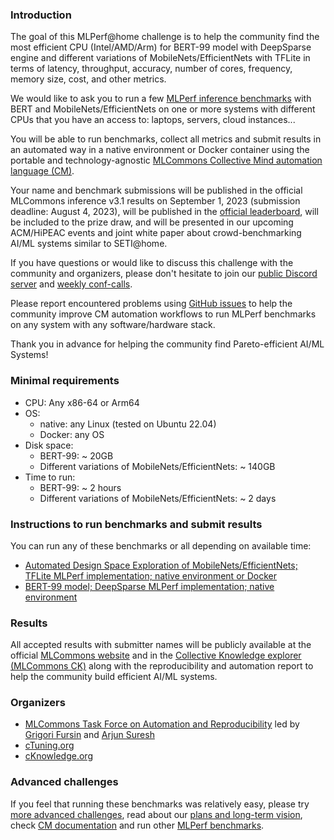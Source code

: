 ### Introduction

The goal of this MLPerf@home challenge is to help the community find 
the most efficient CPU (Intel/AMD/Arm) for BERT-99 model with DeepSparse engine 
and different variations of MobileNets/EfficientNets with TFLite
in terms of latency, throughput, accuracy, number of cores, frequency, memory size, cost, and other metrics.

We would like to ask you to run a few [MLPerf inference benchmarks](https://arxiv.org/abs/1911.02549) 
with BERT and MobileNets/EfficientNets on one or more systems with different CPUs
that you have an access to: laptops, servers, cloud instances...

You will be able to run benchmarks, collect all metrics and submit results in an automated way 
in a native environment or Docker container using the portable and technology-agnostic 
[MLCommons Collective Mind automation language (CM)](https://doi.org/10.5281/zenodo.8105339).

Your name and benchmark submissions will be published in the official MLCommons inference v3.1 results
on September 1, 2023 (submission deadline: August 4, 2023), 
will be published in the [official leaderboard](https://access.cknowledge.org/playground/?action=contributors),
will be included to the prize draw, and will be presented in our upcoming ACM/HiPEAC events 
and joint white paper about crowd-benchmarking AI/ML systems similar to SETI@home.

If you have questions or would like to discuss this challenge with the community and organizers, 
please don't hesitate to join our [public Discord server](https://discord.gg/JjWNWXKxwT)
and [weekly conf-calls](https://docs.google.com/document/d/1zMNK1m_LhWm6jimZK6YE05hu4VH9usdbKJ3nBy-ZPAw/edit).

Please report encountered problems using [GitHub issues](https://github.com/mlcommons/ck)
to help the community improve CM automation workflows to run MLPerf benchmarks on any system with any software/hardware stack.

Thank you in advance for helping the community find Pareto-efficient AI/ML Systems!

### Minimal requirements

* CPU: Any x86-64 or Arm64
* OS: 
  * native: any Linux (tested on Ubuntu 22.04)
  * Docker: any OS
* Disk space: 
  * BERT-99: ~ 20GB
  * Different variations of MobileNets/EfficientNets: ~ 140GB
* Time to run:
  * BERT-99: ~ 2 hours
  * Different variations of MobileNets/EfficientNets: ~ 2 days

### Instructions to run benchmarks and submit results

You can run any of these benchmarks or all depending on available time:

* [Automated Design Space Exploration of MobileNets/EfficientNets; TFLite MLPerf implementation; native environment or Docker](https://github.com/mlcommons/ck/blob/master/cm-mlops/challenge/run-mlperf%40home-v3.1-cpu/run-cpu-dse-mobilenets-efficientnets-tflite.md)
* [BERT-99 model; DeepSparse MLPerf implementation; native environment](https://github.com/mlcommons/ck/blob/master/cm-mlops/challenge/run-mlperf%40home-v3.1-cpu/run-cpu-bert-99-deepsparse.md)

### Results

All accepted results with submitter names will be publicly available 
at the official [MLCommons website](https://mlcommons.org)
and in the [Collective Knowledge explorer (MLCommons CK)](https://access.cknowledge.org/playground/?action=experiments)
along with the reproducibility and automation report to help the community
build efficient AI/ML systems.


### Organizers

* [MLCommons Task Force on Automation and Reproducibility](https://cKnowledge.org/mlcommons-taskforce) 
  led by [Grigori Fursin](https://cKnowledge.org/gfursin) and [Arjun Suresh](https://www.linkedin.com/in/arjunsuresh)
* [cTuning.org](https://www.linkedin.com/company/ctuning-foundation)
* [cKnowledge.org](https://www.linkedin.com/company/cknowledge)

### Advanced challenges

If you feel that running these benchmarks was relatively easy, 
please try [more advanced challenges](https://access.cknowledge.org/playground/?action=challenges),
read about our [plans and long-term vision](https://doi.org/10.5281/zenodo.8105339),
check [CM documentation](https://github.com/mlcommons/ck/blob/master/docs/README.md)
and run other [MLPerf benchmarks](https://github.com/mlcommons/ck/tree/master/docs/mlperf).
